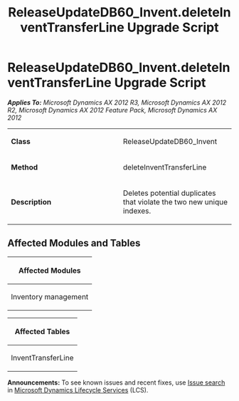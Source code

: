 ﻿---
title: ReleaseUpdateDB60_Invent.deleteInventTransferLine Upgrade Script
TOCTitle: ReleaseUpdateDB60_Invent.deleteInventTransferLine Upgrade Script
ms:assetid: 17a36955-f767-da29-ddde-20ba64622329
ms:mtpsurl: https://msdn.microsoft.com/en-us/library/JJ718584(v=AX.60)
ms:contentKeyID: 49706868
ms.date: 05/18/2015
mtps_version: v=AX.60
---

# ReleaseUpdateDB60\_Invent.deleteInventTransferLine Upgrade Script 


_**Applies To:** Microsoft Dynamics AX 2012 R3, Microsoft Dynamics AX 2012 R2, Microsoft Dynamics AX 2012 Feature Pack, Microsoft Dynamics AX 2012_

<table>
<colgroup>
<col style="width: 50%" />
<col style="width: 50%" />
</colgroup>
<tbody>
<tr class="odd">
<td><p><strong>Class</strong></p></td>
<td><p>ReleaseUpdateDB60_Invent</p></td>
</tr>
<tr class="even">
<td><p><strong>Method</strong></p></td>
<td><p>deleteInventTransferLine</p></td>
</tr>
<tr class="odd">
<td><p><strong>Description</strong></p></td>
<td><p>Deletes potential duplicates that violate the two new unique indexes.</p></td>
</tr>
</tbody>
</table>


## Affected Modules and Tables

<table>
<colgroup>
<col style="width: 100%" />
</colgroup>
<thead>
<tr class="header">
<th><p>Affected Modules</p></th>
</tr>
</thead>
<tbody>
<tr class="odd">
<td><p>Inventory management</p></td>
</tr>
</tbody>
</table>


<table>
<colgroup>
<col style="width: 100%" />
</colgroup>
<thead>
<tr class="header">
<th><p>Affected Tables</p></th>
</tr>
</thead>
<tbody>
<tr class="odd">
<td><p>InventTransferLine</p></td>
</tr>
</tbody>
</table>

  
**Announcements:** To see known issues and recent fixes, use [Issue search](http://go.microsoft.com/fwlink/?linkid=389258) in [Microsoft Dynamics Lifecycle Services](http://go.microsoft.com/fwlink/?linkid=306505) (LCS).

